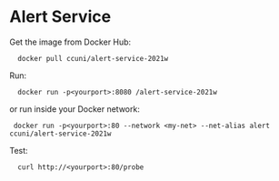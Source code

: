 # Alert Service

Get the image from Docker Hub:
```
  docker pull ccuni/alert-service-2021w
```

Run:
```
  docker run -p<yourport>:8080 /alert-service-2021w
```
or run inside your Docker network:
 ```
  docker run -p<yourport>:80 --network <my-net> --net-alias alert ccuni/alert-service-2021w
```

Test:
```
  curl http://<yourport>:80/probe
```
